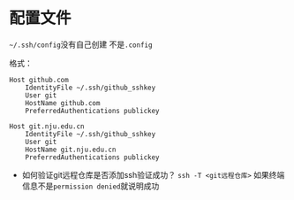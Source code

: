 
# 配置文件
`~/.ssh/config`没有自己创建
不是`.config`

格式：
```shell
Host github.com  
    IdentityFile ~/.ssh/github_sshkey  
    User git  
    HostName github.com  
    PreferredAuthentications publickey  
  
Host git.nju.edu.cn  
    IdentityFile ~/.ssh/github_sshkey  
    User git  
    HostName git.nju.edu.cn  
    PreferredAuthentications publickey
```
- 如何验证git远程仓库是否添加ssh验证成功？
`ssh -T <git远程仓库>`
如果终端信息不是`permission denied`就说明成功